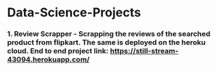 # Data-Science-Projects

### 1. Review Scrapper - Scrapping the reviews of the searched product from flipkart. The same is deployed on the heroku cloud. End to end project link: https://still-stream-43094.herokuapp.com/
        
